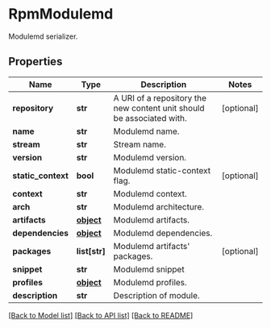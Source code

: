 # RpmModulemd

Modulemd serializer.
## Properties
Name | Type | Description | Notes
------------ | ------------- | ------------- | -------------
**repository** | **str** | A URI of a repository the new content unit should be associated with. | [optional] 
**name** | **str** | Modulemd name. | 
**stream** | **str** | Stream name. | 
**version** | **str** | Modulemd version. | 
**static_context** | **bool** | Modulemd static-context flag. | [optional] 
**context** | **str** | Modulemd context. | 
**arch** | **str** | Modulemd architecture. | 
**artifacts** | [**object**](.md) | Modulemd artifacts. | 
**dependencies** | [**object**](.md) | Modulemd dependencies. | 
**packages** | **list[str]** | Modulemd artifacts&#39; packages. | [optional] 
**snippet** | **str** | Modulemd snippet | 
**profiles** | [**object**](.md) | Modulemd profiles. | 
**description** | **str** | Description of module. | 

[[Back to Model list]](../README.md#documentation-for-models) [[Back to API list]](../README.md#documentation-for-api-endpoints) [[Back to README]](../README.md)


